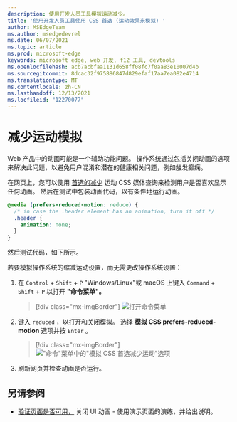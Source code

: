 ```yaml
---
description: 使用开发人员工具模拟运动减少。
title: '使用开发人员工具使用 CSS 首选 (运动效果来模拟) '
author: MSEdgeTeam
ms.author: msedgedevrel
ms.date: 06/07/2021
ms.topic: article
ms.prod: microsoft-edge
keywords: microsoft edge, web 开发, f12 工具, devtools
ms.openlocfilehash: acb7acbfaa1131d658ff08fc7f0aa83e10007d4b
ms.sourcegitcommit: 8dcac32f975886847d829efaf17aa7ea082e4714
ms.translationtype: MT
ms.contentlocale: zh-CN
ms.lasthandoff: 12/13/2021
ms.locfileid: "12270077"
---
```

# <a name="reduced-motion-simulation"></a>减少运动模拟

Web 产品中的动画可能是一个辅助功能问题。  操作系统通过包括关闭动画的选项来解决此问题，以避免用户混淆和潜在的健康相关问题，例如触发癫痫。

在网页上，您可以使用 [首选的减少](https://developer.mozilla.org/docs/Web/CSS/@media/prefers-reduced-motion) 运动 CSS 媒体查询来检测用户是否喜欢显示任何动画。  然后在测试中包装动画代码，以有条件地运行动画。

```css
@media (prefers-reduced-motion: reduce) {
  /* in case the .header element has an animation, turn it off */
  .header {
    animation: none;
  }
}
```

然后测试代码，如下所示。

若要模拟操作系统的缩减运动设置，而无需更改操作系统设置：

1.  在 `Control` + `Shift` + `P` "Windows/Linux"或 macOS 上键入 `Command` + `Shift` + `P` 以打开 **"命令菜单"。**
    
    > [!div class="mx-imgBorder"]
    > ![打开命令菜单](../media/reduced-motion-open-command-menu.png)

1.  键入 `reduced` ，以打开和关闭模拟。  选择 **模拟 CSS prefers-reduced-motion** 选项并按 `Enter` 。

    > [!div class="mx-imgBorder"]
    > !["命令"菜单中的"模拟 CSS 首选减少运动"选项](../media/reduced-motion-command-menu-entry.png)

1.  刷新网页并检查动画是否运行。


<!-- ====================================================================== -->
## <a name="see-also"></a>另请参阅

*  [验证页面是否可用，](test-reduced-ui-motion.md) 关闭 UI 动画 - 使用演示页面的演练，并给出说明。
